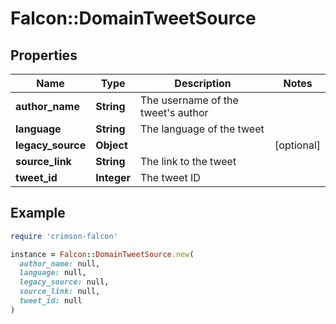 # Falcon::DomainTweetSource

## Properties

| Name | Type | Description | Notes |
| ---- | ---- | ----------- | ----- |
| **author_name** | **String** | The username of the tweet&#39;s author |  |
| **language** | **String** | The language of the tweet |  |
| **legacy_source** | **Object** |  | [optional] |
| **source_link** | **String** | The link to the tweet |  |
| **tweet_id** | **Integer** | The tweet ID |  |

## Example

```ruby
require 'crimson-falcon'

instance = Falcon::DomainTweetSource.new(
  author_name: null,
  language: null,
  legacy_source: null,
  source_link: null,
  tweet_id: null
)
```

